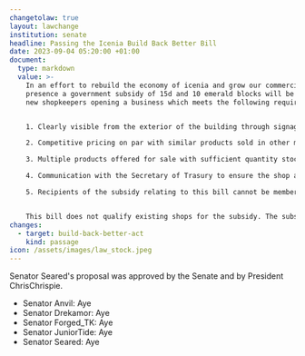 ```yaml
---
changetolaw: true
layout: lawchange
institution: senate
headline: Passing the Icenia Build Back Better Bill
date: 2023-09-04 05:20:00 +01:00
document:
  type: markdown
  value: >-
    In an effort to rebuild the economy of icenia and grow our commercial
    presence a government subsidy of 15d and 10 emerald blocks will be paid to
    new shopkeepers opening a business which meets the following requirements:


    1. Clearly visible from the exterior of the building through signage or banners.

    2. Competitive pricing on par with similar products sold in other metropolises such as Pavia and Yoahtl.

    3. Multiple products offered for sale with sufficient quantity stocked.

    4. Communication with the Secretary of Trasury to ensure the shop and its respective wares are added to the shopping guide.

    5. Recipients of the subsidy relating to this bill cannot be members of the government of Icenia at the time.


    This bill does not qualify existing shops for the subsidy. The subsidy will be paid half upfront, half two weeks after the completion of the shop in question. To apply for this subsidy individuals should contact the secretary of Treasury.
changes:
  - target: build-back-better-act
    kind: passage
icon: /assets/images/law_stock.jpeg
---
```

Senator Seared's proposal was approved by the Senate and by President ChrisChrispie.<!--more-->

- Senator Anvil: Aye
- Senator Drekamor: Aye
- Senator Forged_TK: Aye
- Senator JuniorTide: Aye
- Senator Seared: Aye
